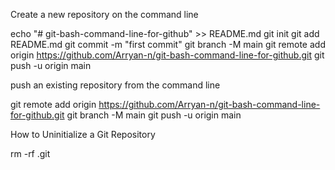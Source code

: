Create a new repository on the command line

echo "# git-bash-command-line-for-github" >> README.md
git init
git add README.md
git commit -m "first commit"
git branch -M main
git remote add origin https://github.com/Arryan-n/git-bash-command-line-for-github.git
git push -u origin main

push an existing repository from the command line

git remote add origin https://github.com/Arryan-n/git-bash-command-line-for-github.git
git branch -M main
git push -u origin main

How to Uninitialize a Git Repository

rm -rf .git
